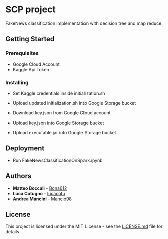 # SCP project

FakeNews classification implementation with decision tree and map reduce. 

## Getting Started

### Prerequisites

- Google Cloud Account
- Kaggle Api Token

### Installing

- Set Kaggle credentials inside initialization.sh
- Upload updated initialization.sh into Google Storage bucket

- Download key.json from Google Cloud account
- Upload key.json into Google Storage bucket

- Upload executable.jar into Google Storage bucket

## Deployment

- Run FakeNewsClassificationOnSpark.ipynb

## Authors

* **Matteo Boccali** - [Bona612](https://github.com/Bona612)
* **Luca Cotugno** - [lucacotu](https://github.com/lucacotu)
* **Andrea Mancini** - [Mancio98](https://github.com/Mancio98)

## License

This project is licensed under the MIT License - see the [LICENSE.md](LICENSE.md) file for details
